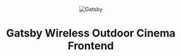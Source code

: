 
<p align="center" background="black">
  <a>
    <img alt="Gatsby" src="https://www.wirelessoutdoorcinema.com/cinemalogo.png" />
  </a>
</p>
<h1 align="center">
  Gatsby Wireless Outdoor Cinema Frontend
</h1>
